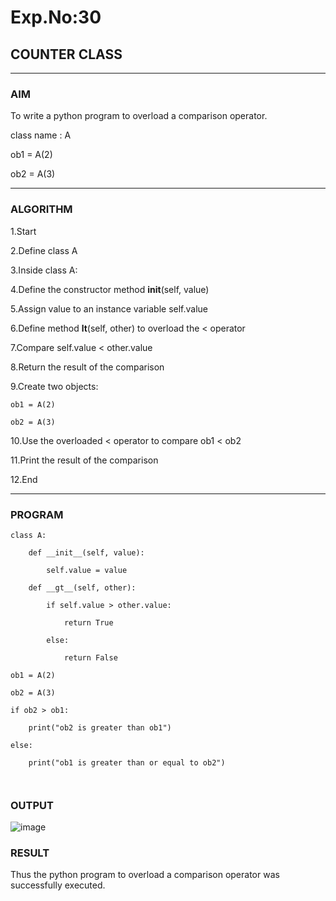 # Exp.No:30  
## COUNTER CLASS

---

### AIM  
To write a python program to overload a comparison operator. 

class name : A

ob1 = A(2)

ob2 = A(3)

---

### ALGORITHM

1.Start

2.Define class A

3.Inside class A:

4.Define the constructor method __init__(self, value)

5.Assign value to an instance variable self.value

6.Define method __lt__(self, other) to overload the < operator

7.Compare self.value < other.value

8.Return the result of the comparison

9.Create two objects:

    ob1 = A(2)

    ob2 = A(3)

10.Use the overloaded < operator to compare ob1 < ob2

11.Print the result of the comparison

12.End

---

### PROGRAM

```
class A:

    def __init__(self, value):

        self.value = value
    
    def __gt__(self, other):

        if self.value > other.value:

            return True

        else:

            return False

ob1 = A(2)

ob2 = A(3)

if ob2 > ob1:

    print("ob2 is greater than ob1")

else:

    print("ob1 is greater than or equal to ob2")



```

### OUTPUT


![image](https://github.com/user-attachments/assets/d3c41db8-a2ee-4b4c-9bdb-a227d2151654)


### RESULT

Thus the python program to overload a comparison operator was successfully executed.

